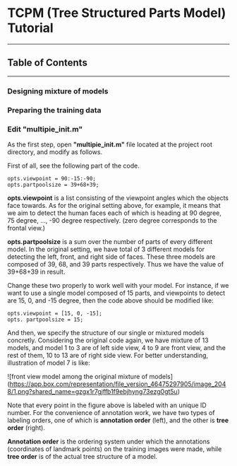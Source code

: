 # TCPM (Tree Structured Parts Model) Tutorial


----

## Table of Contents

----

### Designing mixture of models


### Preparing the training data


### Edit "multipie_init.m"

As the first step, open **"multipie_init.m"** file located at the project root directory, and modify as follows.

First of all, see the following part of the code.

    opts.viewpoint = 90:-15:-90;
    opts.partpoolsize = 39+68+39;

**opts.viewpoint** is a list consisting of the viewpoint angles which the objects face towards. As for the original setting above, for example, it means that we aim to detect the human faces each of which is heading at 90 degree, 75 degree, ..., -90 degree respectively. (zero degree corresponds to the frontal view.)

**opts.partpoolsize** is a sum over the number of parts of every different model. In the original setting, we have total of 3 different models for detecting the left, front, and right side of faces. These three models are composed of 39, 68, and 39 parts respectively. Thus we have the value of 39+68+39 in result.

Change these two properly to work well with your model. For instance, if we want to use a single model composed of 15 parts, and viewpoints to detect are 15, 0, and -15 degree, then the code above should be modified like:

    opts.viewpoint = [15, 0, -15];
    opts. partpoolsize = 15;

And then, we specify the structure of our single or mixtured models concretly. Considering the original code again, we have mixture of 13 models, and model 1 to 3 are of left side view, 4 to 9 are front view, and the rest of them, 10 to 13 are of right side view. For better understanding, illustration of model 7 is like:

![front view model among the original mixture of models]
(https://app.box.com/representation/file_version_46475297905/image_2048/1.png?shared_name=gzgx1r7gjffb1f9ebjhyng73ezg0gt5u)

Note that every point in the figure above is labeled with an unique ID number. For the convenience of annotation work, we have two types of labeling orders, one of which is **annotation order** (left), and the other is **tree order** (right).

**Annotation order** is the ordering system under which the annotations (coordinates of landmark points) on the training images were made, while **tree order** is of the actual tree structure of a model.
